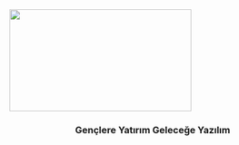 <img src="https://ffo3gv1cf3ir.merlincdn.net/SiteAssets/Hakkimizda/genel-bakis/logolarimiz/TURKCELL_YATAY_ERKEK_LOGO.png" width="320" height="180"/>

<h3 align="center">Gençlere Yatırım Geleceğe Yazılım</h3>
